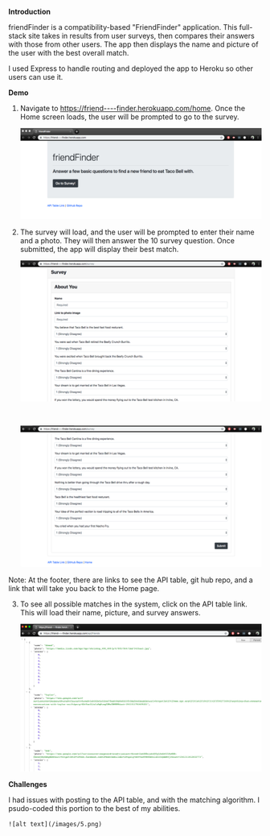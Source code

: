 <strong>Introduction</strong>

friendFinder is a compatibility-based "FriendFinder" application. This full-stack site takes in results from user surveys, then compares their answers with those from other users. The app then displays the name and picture of the user with the best overall match.

I used Express to handle routing and deployed the app to Heroku so other users can use it.

<strong>Demo</strong>

1. Navigate to https://friend----finder.herokuapp.com/home. Once the Home screen loads, the user will be prompted to go to the survey.

    ![alt text](/images/one.png)

2. The survey will load, and the user will be prompted to enter their name and a photo. They will then answer the 10 survey question. Once submitted, the app will display their best match. 

    ![alt text](/images/two.png)

    <br>

    ![alt text](/images/three.png)

Note: At the footer, there are links to see the API table, git hub repo, and a link that will take you back to the Home page.

3. To see all possible matches in the system, click on the API table link. This will load their name, picture, and survey answers. 

    ![alt text](/images/four.png)

<strong>Challenges</strong>

I had issues with posting to the API table, and with the matching algorithm. I psudo-coded this portion to the best of my abilities. 
    
    ![alt text](/images/5.png)